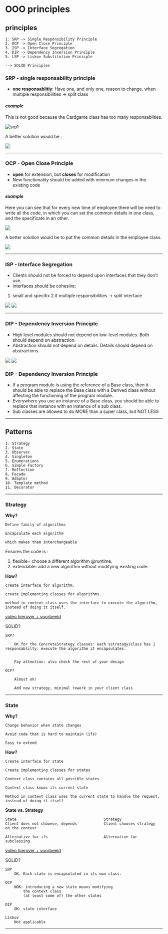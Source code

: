 


# **OOO principles**

## **principles**
```
1. SRP -> Single Responsibility Principle
2. OCP -> Open Close Principle
3. ISP -> Interface Segregation
4. DIP -> Dependency Inversion Principle
5. LSP -> Liskov Substitution Prinicple

--> SOLID Principles
```

### **SRP** - single responsability principle
- **one responsablitiy**: Have one, and only one, reason to change. when multiple responsibilities -> split class

#### ***example***
This is not good because the Cardgame class has too many responsablities.

![](/images/srp1.png "srp1")

A better solution would be :

![](/images/srp2.png)
 ___


### **OCP** - Open Close Principle
- **open** for extension, but **closes** for modification
- New functionality should be added with minimum changes in the existing code

#### ***example***
 Here you can see that for every new time of employee there will be need to write all the code, in which you can set the common details in one class, and the specificate in an other.

 ![](/images/ocp1.png)

 A better solution would be to put the common details in the employee class.

 ![](/images/ocp2.png)
___

### **ISP** - Interface Segregation
- Clients should not be forced to depend upon interfaces that they don't use. 
- interfaces should be cohesive:
1. small and specifix
2.if multiple responsibilities -> split interface

![](/images/isp1.png)
![](/images/isp2.png)
___
### **DIP** - Dependency Inversion Principle
- High level modules should not depend on low-level modules. Both should depend on abstraction.
- Abstraction should not depend on details. Details should depend on abstractions.

![](/images/dip1.png)
![](/images/dip2.png)

### **DIP** - Dependency Inversion Principle
- If a program module is using the reference of a Base class, then it should be able to replace the Base class with a Derived class without affecting the functioning of the program module.
- Everywhere you use an instance of a Base class, you should be able to replace that instance with an instance of a sub class.
- Sub classes are allowed to do MORE than a super class, but NOT LESS
___


## **Patterns**
```
1. Strategy
2. State
3. Observer
4. Singleton
5. Enumerations
6. Simple Factory 
7. Reflection
8. Facade
9. Adaptor
10. Template method
11. Decorator
```
___
### **Strategy**
**Why?**
```
Define family of algorithms

Encapsulate each algorithm

which makes them interchangeable
```
Ensures the code is :

1. flexible= choose a different algorithm @runtime.
2. extendable: add a new algorithm without modifying existing code.

**How?**
```
create interface for algorithm.

create implementing classes for algorithms.

method in context class uses the interface to execute the algorithm, instead of doing it itself.
```
[video hierover + voorbeeld](https://www.youtube.com/watch?v=Nrwj3gZiuJU)

SOLID?
````
SRP? 

    OK for the ConcreteStrategy classes: each sstratagy)class has 1 responsablilty: execute the algorithm it encapsulates.

    
    Pay attention: also check the rest of your design

OCP?

    Almost ok!

    Add new strategy, minimal rework in your client class
````

___

### **State**

**Why?**
````
Change behavior when state changes

Avoid code that is hard to maintain (ifs)

Easy to extend
````

**How?**
````
Create interface for state

Create implementing classes for states

Context class contains all possible states

Context class knows its current state

Method in context class uses the current state to handle the request, instead of doing it itself
````

**State vs. Strategy**
````
State                                       Strategy
Client does not chooese, depends            Client chooses strategy
on the context

Alternative for ifs                         Alternative for subclassing
````

[video hierover + voorbeeld](https://www.youtube.com/watch?v=abX4xzaAsoc)

SOLID?
````
SRP
    OK. Each state is encapsulated in its own class.

OCP 
    NOK: introducing a new state means modifying
        the context class
        (at least some of) the other states

DIP
    OK: state interface

Liskov
    Not applicable
````
___
